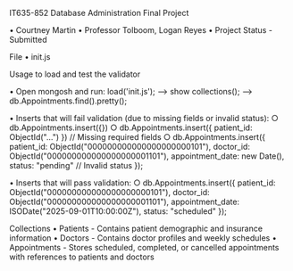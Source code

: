 IT635-852 Database Administration Final Project

• Courtney Martin
• Professor Tolboom, Logan Reyes
• Project Status - Submitted

File
• init.js

Usage to load and test the validator

• Open mongosh and run:
    load('init.js');
    --> show collections();
    --> db.Appointments.find().pretty();

• Inserts that will fail validation (due to missing fields or invalid status):
    ○ db.Appointments.insert({})
    ○ db.Appointments.insert({ patient_id: ObjectId("...") })  // Missing required fields
    ○ db.Appointments.insert({ 
        patient_id: ObjectId("000000000000000000000101"), 
        doctor_id: ObjectId("000000000000000000001101"), 
        appointment_date: new Date(), 
        status: "pending"  // Invalid status
    });

• Inserts that will pass validation:
    ○ db.Appointments.insert({
        patient_id: ObjectId("000000000000000000000101"),
        doctor_id: ObjectId("000000000000000000001101"),
        appointment_date: ISODate("2025-09-01T10:00:00Z"),
        status: "scheduled"
    });

Collections
• Patients - Contains patient demographic and insurance information
• Doctors - Contains doctor profiles and weekly schedules
• Appointments - Stores scheduled, completed, or cancelled appointments with references to patients and doctors
